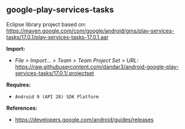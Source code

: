 ## google-play-services-tasks

Eclipse library project based on:<br/>
https://maven.google.com/com/google/android/gms/play-services-tasks/17.0.1/play-services-tasks-17.0.1.aar

**Import:**
- _File > Import... > Team > Team Project Set > URL:_<br/>
  https://raw.githubusercontent.com/dandar3/android-google-play-services-tasks/17.0.1/.projectset

**Requires:**
- `Android 9 (API 28) SDK Platform`

**References:**
- https://developers.google.com/android/guides/releases